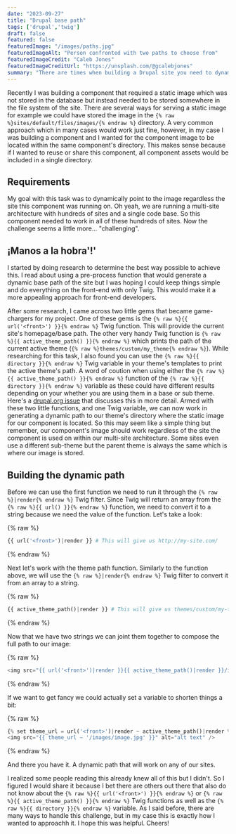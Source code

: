 ```yaml
---
date: "2023-09-27"
title: "Drupal base path"
tags: ['drupal','twig']
draft: false
featured: false
featuredImage: "/images/paths.jpg"
featuredImageAlt: "Person confronted with two paths to choose from"
featuredImageCredit: "Caleb Jones"
featuredImageCreditUrl: "https://unsplash.com/@gcalebjones"
summary: "There are times when building a Drupal site you need to dynamically point to an asset or resource that may not be saved in the database but instead is located somewhere in the site's file system."
---
```

Recently I was building a component that required a static image which was not stored in the database but instead needed to be stored somewhere in the file system of the site.  There are several ways for serving a static image for example we could have stored the image in the `{% raw %}sites/default/files/images/{% endraw %}` directory.  A very common approach which in many cases would work just fine, however, in my case I was building a component and I wanted for the component image to be located within the same component's directory.  This makes sense because if I wanted to reuse or share this component, all component assets would be included in a single directory.

## Requirements

My goal with this task was to dynamically point to the image regardless the site this component was running on.  Oh yeah, we are running a multi-site architecture with hundreds of sites and a single code base.  So this component needed to work in all of these hundreds of sites.  Now the challenge seems a little more... "challenging".

## ¡Manos a la hobra'!'

I started by doing research to determine the best way possible to achieve this.  I read about using a pre-process function that would generate a dynamic base path of the site but I was hoping I could keep things simple and do everything on the front-end with only Twig. This would make it a more appealing approach for front-end developers.

After some research, I came across two little gems that became game-chargers for my project.  One of these gems is the `{% raw %}{{ url('<front>') }}{% endraw %}` Twig function.  This will provide the current site's homepage/base path. The other very handy Twig function is `{% raw %}{{ active_theme_path() }}{% endraw %}` which prints the path of the current active theme (`{% raw %}themes/custom/my_theme{% endraw %}`). While researching for this task, I also found you can use the `{% raw %}{{ directory }}{% endraw %}` Twig variable in your theme's templates to print the active theme's path.  A word of coution when using either the `{% raw %}{{ active_theme_path() }}{% endraw %}` function of the `{% raw %}{{ directory }}{% endraw %}` variable as these could have different results depending on your whether you are using them in a base or sub theme.  Here's a [drupal.org issue](https://www.drupal.org/project/drupal/issues/3049414) that discusses this in more detail.
Armed with these two little functions, and one Twig variable, we can now work in generating a dynamic path to our theme's directory where the static image for our component is located.  So this may seem like a simple thing but remember, our component's image should work regardless of the site the component is used on within our multi-site architecture.  Some sites even use a different sub-theme but the parent theme is always the same which is where our image is stored.

## Building the dynamic path

Before we can use the first function we need to run it through the `{% raw %}|render{% endraw %}` Twig filter.  Since Twig will return an array from the `{% raw %}{{ url() }}{% endraw %}` function, we need to convert it to a string because we need the value of the function. Let's take a look:

{% raw %}

```php
{{ url('<front>')|render }} # This will give us http://my-site.com/
```

{% endraw %}

Next let's work with the theme path function. Similarly to the function above, we will use the `{% raw %}|render{% endraw %}` Twig filter to convert it from an array to a string.

{% raw %}

```php
{{ active_theme_path()|render }} # This will give us themes/custom/my-theme
```

{% endraw %}

Now that we have two strings we can joint them together to compose the full path to our image:

{% raw %}

```php
<img src="{{ url('<front>')|render }}{{ active_theme_path()|render }}/images/image.jpg" alt="alt text" />
```

{% endraw %}

If we want to get fancy we could actually set a variable to shorten things a bit:

{% raw %}

```php
{% set theme_url = url('<front>')|render ~ active_theme_path()|render %}
<img src="{{ theme_url ~ '/images/image.jpg' }}" alt="alt text" />
```

{% endraw %}

And there you have it.  A dynamic path that will work on any of our sites.

I realized some people reading this already knew all of this but I didn't.  So I figured I would share it because I bet there are others out there that also do not know about the `{% raw %}{{ url('<front>') }}{% endraw %}` or `{% raw %}{{ active_theme_path() }}{% endraw %}` Twig functions as well as the `{% raw %}{{ directory }}{% endraw %}` variable.  As I said before, there are many ways to handle this challenge, but in my case this is exactly how I wanted to approachh it.  I hope this was helpful.  Cheers!
